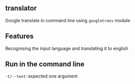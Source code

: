 ## translator
Google translate in command line using ``` googletrans ``` module 

## Features

Recognising the input language and translating it to english 

## Run in the command line 

```-t/--text```: expected one argument
